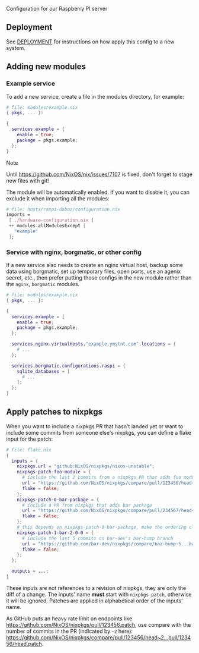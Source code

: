 Configuration for our Raspberry PI server

## Deployment

See [DEPLOYMENT](DEPLOYMENT.md) for instructions on how apply this config to a new system.

## Adding new modules

### Example service

To add a new service, create a file in the modules directory, for example:

```nix
# file: modules/example.nix
{ pkgs, ... }:

{
  services.example = {
    enable = true;
    package = pkgs.example;
  };
}
```

> [!NOTE]
> Until https://github.com/NixOS/nix/issues/7107 is fixed, don't forget to stage new files with git!

The module will be automatically enabled. If you want to disable it, you can exclude it when importing all the modules:

```nix
# file: hosts/raspi-doboz/configuration.nix
imports =
 [ ./hardware-configuration.nix ]
 ++ modules.allModulesExcept [
   "example"
 ];
```

### Service with nginx, borgmatic, or other config

If a new service also needs to create an nginx virtual host, backup some data using borgmatic, set up temporary files, open ports, use an agenix secret, etc., then prefer putting those configs in the new module rather than the `nginx`, `borgmatic` modules.

```nix
# file: modules/example.nix
{ pkgs, ... }:

{
  services.example = {
    enable = true;
    package = pkgs.example;
  };

  services.nginx.virtualHosts."example.ymstnt.com".locations = {
    # ...
  };

  services.borgmatic.configurations.raspi = {
    sqlite_databases = [
      # ...
    ];
  };
}
```

## Apply patches to nixpkgs

When you want to include a nixpkgs PR that hasn't landed yet or want to include some commits from someone else's nixpkgs, you can define a flake input for the patch:

```nix
# file: flake.nix
{
  inputs = {
    nixpkgs.url = "github:NixOS/nixpkgs/nixos-unstable";
    nixpkgs-patch-foo-module = {
      # include the last 2 commits from a nixpkgs PR that adds foo module
      url = "https://github.com/NixOS/nixpkgs/compare/pull/123456/head~2...pull/123456/head.patch";
      flake = false;
    };
    nixpkgs-patch-0-bar-package = {
      # include a PR from nixpkgs that adds bar package
      url = "https://github.com/NixOS/nixpkgs/compare/pull/234567/head~1...pull/234567/head.patch";
      flake = false;
    };
    # this depends on nixpkgs-patch-0-bar-package, make the ordering clear by using a bigger number at the start
    nixpkgs-patch-1-bar-2-0-0 = {
      # include the last 5 commits on bar-dev's bar-bump branch
      url = "https://github.com/bar-dev/nixpkgs/compare/baz-bump~5...baz-bump.patch";
      flake = false;
    };
  };

  outputs = ...;
}
```

These inputs are not references to a revision of nixpkgs, they are only the diff of a change.
The inputs' name **must** start with `nixpkgs-patch`, otherwise it will be ignored.
Patches are applied in alphabetical order of the inputs' name.

As GitHub puts an heavy rate limit on endpoints like https://github.com/NixOS/nixpkgs/pull/123456.patch, use compare with the number of commits in the PR (indicated by `~2` here): https://github.com/NixOS/nixpkgs/compare/pull/123456/head~2...pull/123456/head.patch.
